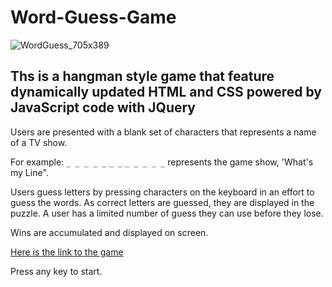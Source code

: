 # Word-Guess-Game

![WordGuess_705x389](https://user-images.githubusercontent.com/18557337/56514494-45f01e80-64ea-11e9-99ba-78d5518bcf9b.png)

## Ths is a hangman style game that feature dynamically updated HTML and CSS powered by JavaScript code with JQuery

Users are presented with a blank set of characters that represents a name of a TV show.  

For example:   `_ _ _ _ _` `_ _`  `_ _ _ _ _` represents the game show, 'What's my Line".

Users guess letters by pressing characters on the keyboard in an effort to guess the words. As correct letters are guessed, they are displayed in the puzzle.  A user has a limited number of guess they can use before they lose.

Wins are accumulated and displayed on screen.  

[Here is the link to the game](https://edfeld.github.io/Word-Guess-Game/)

Press any key to start.